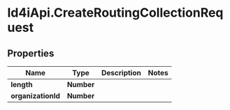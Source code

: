 # Id4iApi.CreateRoutingCollectionRequest

## Properties
Name | Type | Description | Notes
------------ | ------------- | ------------- | -------------
**length** | **Number** |  | 
**organizationId** | **Number** |  | 


